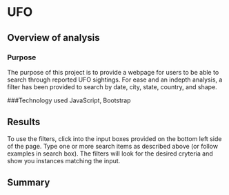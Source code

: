 # UFO

## Overview of analysis
### Purpose
The purpose of this project is to provide a webpage for users to be able to search through reported UFO sightings. For ease and an indepth analysis, a filter has been provided to search by date, city, state, country, and shape.

###Technology used
JavaScript, Bootstrap

## Results
To use the filters, click into the input boxes provided on the bottom left side of the page. Type one or more search items as described above (or follow examples in search box). The filters will look for the desired cryteria and show you instances matching the input.

## Summary

